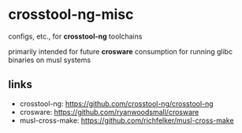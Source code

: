 # crosstool-ng-misc

configs, etc., for **crosstool-ng** toolchains

primarily intended for future **crosware** consumption for running glibc binaries on musl systems

## links

- crosstool-ng: https://github.com/crosstool-ng/crosstool-ng
- crosware: https://github.com/ryanwoodsmall/crosware
- musl-cross-make: https://github.com/richfelker/musl-cross-make
